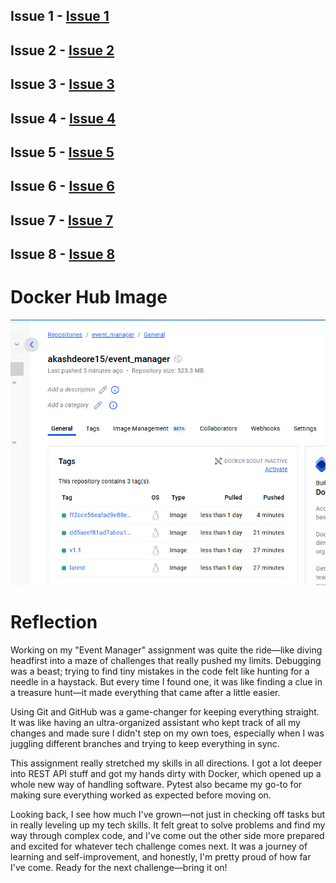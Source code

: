 ## Issue 1 - [Issue 1](https://github.com/AkashDeore15/event_manager/issues/1)
## Issue 2 - [Issue 2](https://github.com/AkashDeore15/event_manager/issues/3)
## Issue 3 - [Issue 3](https://github.com/AkashDeore15/event_manager/issues/5)
## Issue 4 - [Issue 4](https://github.com/AkashDeore15/event_manager/issues/7)
## Issue 5 - [Issue 5](https://github.com/AkashDeore15/event_manager/issues/9)
## Issue 6 - [Issue 6](https://github.com/AkashDeore15/event_manager/issues/11)
## Issue 7 - [Issue 7](https://github.com/AkashDeore15/event_manager/issues/13)
## Issue 8 - [Issue 8](https://github.com/AkashDeore15/event_manager/issues/15)

# Docker Hub Image

![alt text](image.png)

# Reflection

Working on my "Event Manager" assignment was quite the ride—like diving headfirst into a maze of challenges that really pushed my limits. Debugging was a beast; trying to find tiny mistakes in the code felt like hunting for a needle in a haystack. But every time I found one, it was like finding a clue in a treasure hunt—it made everything that came after a little easier.

Using Git and GitHub was a game-changer for keeping everything straight. It was like having an ultra-organized assistant who kept track of all my changes and made sure I didn't step on my own toes, especially when I was juggling different branches and trying to keep everything in sync.

This assignment really stretched my skills in all directions. I got a lot deeper into REST API stuff and got my hands dirty with Docker, which opened up a whole new way of handling software. Pytest also became my go-to for making sure everything worked as expected before moving on.

Looking back, I see how much I've grown—not just in checking off tasks but in really leveling up my tech skills. It felt great to solve problems and find my way through complex code, and I've come out the other side more prepared and excited for whatever tech challenge comes next. It was a journey of learning and self-improvement, and honestly, I'm pretty proud of how far I've come. Ready for the next challenge—bring it on!
